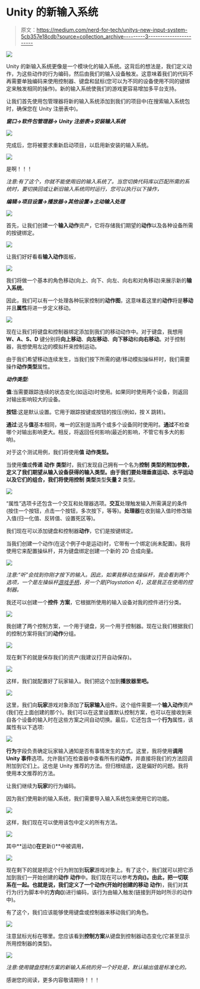 # Unity 的新输入系统

> 原文：<https://medium.com/nerd-for-tech/unitys-new-input-system-5cb357e18cdb?source=collection_archive---------3----------------------->

![](img/2938372f50ed9bf136d81188abb5ba97.png)

Unity 的新输入系统更像是一个模块化的输入系统。这背后的想法是，我们定义动作，为这些动作的行为编码，然后由我们的输入设备触发。这意味着我们的代码不再需要单独编码来使用控制器、键盘和鼠标(您可以为不同的设备使用不同的键绑定来触发相同的操作)。新的输入系统使我们的游戏更容易增加多平台支持。

让我们首先使用包管理器将新的输入系统添加到我们的项目中(在搜索输入系统包时，确保您在 Unity 注册表中)。

***窗口→软件包管理器→ Unity 注册表→安装输入系统***

![](img/8f5ddc288c8219c2caa5fb5725552bb4.png)

完成后，您将被要求重新启动项目，以启用新安装的输入系统。

![](img/6dbab5d34383ecc656b0d3e23e1fe274.png)

是啊！！！

*注意:有了这个，你就不能使用旧的输入系统了。当您切换代码库以匹配所需的系统时，要切换回或让新旧输入系统同时运行，您可以执行以下操作，*

***编辑→项目设置→播放器→其他设置→主动输入处理***

![](img/1efd65eb5fe4b6462344a55947208e93.png)

首先，让我们创建一个**输入动作**资产，它将存储我们期望的**动作**以及各种设备所需的按键绑定。

![](img/124499a39a597a04eb38d6d21caade11.png)

让我们好好看看**输入动作**面板，

![](img/3fb2e9ddfe0988cc44f82c5cb0eb6d32.png)

我们将做一个基本的角色移动(向上、向下、向左、向右和对角移动)来展示新的**输入系统**。

因此，我们可以有一个处理各种玩家控制的**动作图**，这意味着这里的**动作**将是**移动**并且**属性**将进一步定义移动。

![](img/c16b863e1c87e484846ac997f0ddd643.png)

现在让我们将键盘和控制器绑定添加到我们的移动动作中。对于键盘，我想用 **W、A、S、D** 键分别将**向上移动**、**向左移动**、**向下移动**和**向右移动**。对于控制器，我想使用左边的模拟杆来控制运动。

由于我们希望移动连续发生，当我们按下所需的键/移动模拟操纵杆时，我们需要操作**动作类型**属性。

***动作类型:***

**值**:当需要跟踪连续的状态变化(如运动)时使用。如果同时使用两个设备，则返回对输出影响较大的设备。

**按钮**:这是默认设置。它用于跟踪按键或按钮的按压(例如，按 X 跳转)。

**通过**:这与**值**基本相同，唯一的区别是当两个或多个设备同时使用时。**通过**不检查哪个对输出影响更大。相反，将返回任何影响(最近的影响，不管它有多大的影响)。

对于这个测试用例，我们将使用**值** **动作类型。**

当使用**值**或**传递** **动作** **类型**时，我们发现自己拥有一个名为**控制** **类型的附加参数，**定义了我们期望从输入设备获得的输入类型。由于我们要处理垂直运动、水平运动以及它们的组合，我们将使用**控制** **类型**类型**矢量 2** 类型。

![](img/2ba70b4f7049f5a196f44e52ae28ae18.png)

“属性”选项卡还包含一个交互和处理器选项。**交互**处理触发输入所需满足的条件(按住一个按钮，点击一个按钮，多次按下，等等)。**处理器**在收到输入值时修改输入值(归一化值、反转值、设置死区等)。

我们现在可以添加键盘和控制器**动作**，它们是按键绑定。

当我们创建一个动作(在这个例子中是运动)时，它带有一个绑定(尚未配置)。我将使用它来配置操纵杆，并为键盘绑定创建一个新的 2D 合成向量。

![](img/c7839b21d5885baa6ac52d17bfbe89c6.png)

*注意:“听”会找到你刚才按下的输入。因此，如果我移动左操纵杆，我会看到两个选项，一个是左操纵杆[游戏手柄](我选择的那个，因为我希望任何控制器都可以移动我的角色)，另一个是[Playstation 4]，这是我正在使用的控制器。*

我还可以创建一个**控件** **方案**，它根据所使用的输入设备对我的控件进行分类。

![](img/a59040243444a4d951ef5ae0e55b7acc.png)

我创建了两个控制方案，一个用于键盘，另一个用于控制器。现在让我们根据我们的控制方案将我们的**动作**分组。

![](img/1c7acf7f6e4a6389ed316c27497ce7f5.png)

现在剩下的就是保存我们的资产(我建议打开自动保存)。

![](img/75e3ae08600f0af09719987ad8bfc4b3.png)

这样，我们就配置好了玩家输入。我们把这个加到**播放器里吧。**

![](img/15279bdf486db311cd78a5dc797aa93a.png)

这里，我们向**玩家**游戏对象添加了**玩家输入**组件。这个组件需要一个**输入动作**资产(我们在上面创建的那个)。我们可以在这里设置默认控制方案，也可以在接收到来自各个设备的输入时在这些方案之间自动切换。最后，它还包含一个**行为**属性，该属性有以下选项:

![](img/dda19028e4c1d5e76ddc051ea71bc500.png)

**行为**字段负责确定玩家输入通知是否有事情发生的方式。这里，我将使用**调用 Unity 事件**选项。允许我们在检查器中查看所有的**动作**，并直接将我们的方法回调附加到它们上。这也是 Unity 推荐的方法。但归根结底，这是偏好的问题。我将使用本文推荐的方法。

让我们继续为**玩家**的行为编码。

因为我们使用新的输入系统，我们需要导入输入系统包来使用它的功能。

![](img/b9a99a9007c4f261133d241935f39579.png)

这样，我们现在可以使用该包中定义的所有方法。

![](img/89d24719c77543b60dd0e0e3405a4a08.png)

其中**运动()**在**更新()**中被调用，

![](img/4407a2deae4d2a13887a8bb78fc89642.png)

现在剩下的就是把这个行为附加到**玩家**游戏对象上。有了这个，我们就可以把它添加到我们一开始创建的**动作** **动作**中。我们现在可以参考**方向()。**由此，把一切联系在一起。也就是说，我们定义了一个动作(开始时创建的**移动** **动作**)，我们对其行为(行为脚本中的**方向()**)进行编码，该行为由输入触发(链接到开始时所示的动作中)。

有了这个，我们应该能够使用键盘或控制器来移动我们的角色。

![](img/21ea3ae18185de221d8e527f1d531a2d.png)

注意鼠标光标在哪里。您应该看到**控制方案**从键盘到控制器动态变化(它甚至显示所用控制器的类型)。

![](img/9788cd88c47a8f7b1267bcb765fede11.png)

*注意:使用键盘控制方案的新输入系统的另一个好处是，默认输出值是标准化的。*

感谢您的阅读，更多内容敬请期待！！！
